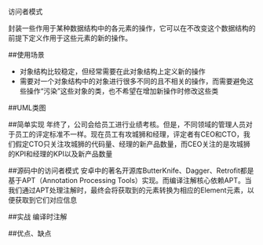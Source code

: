 访问者模式

封装一些作用于某种数据结构中的各元素的操作，它可以在不改变这个数据结构的前提下定义作用于这些元素的新的操作。

##使用场景
- 对象结构比较稳定，但经常需要在此对象结构上定义新的操作
- 需要对一个对象结构中的对象进行很多不同的且不相关的操作，而需要避免这些操作“污染”这些对象的类，也不希望在增加新操作时修改这些类

##UML类图


##简单实现
年终了，公司会给员工进行业绩考核。但是，不同领域的管理人员对于员工的评定标准不一样。现在员工有攻城狮和经理，评定者有CEO和CTO，我们假定CTO只关注攻城狮的代码量、经理的新产品数量，而CEO关注的是攻城狮的KPI和经理的KPI以及新产品数量

##源码中的访问者模式
安卓中的著名开源库ButterKnife、Dagger、Retrofit都是基于APT（Annotation Processing Tools）实现。而编译注解核心依赖APT。当我们通过APT处理注解时，最终会将获取到的元素转换为相应的Element元素，以便获取到它们对应信息

##实战
编译时注解

##优点、缺点